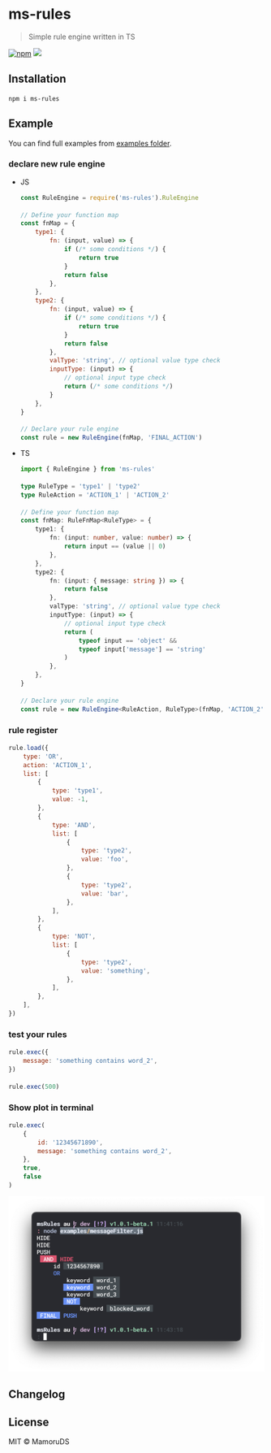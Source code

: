 # ms-rules

> Simple rule engine written in TS

[![npm](https://img.shields.io/npm/v/ms-rules.svg?style=flat-square)](https://www.npmjs.com/package/ms-rules) [![](https://img.shields.io/npm/v/ms-rules/beta?style=flat-square)](https://www.npmjs.com/package/ms-rules)

## Installation

```shell
npm i ms-rules
```

## Example

You can find full examples from [examples folder](https://github.com/MamoruDS/ms-rules/tree/main/examples).

### declare new rule engine

-   JS

    ```javascript
    const RuleEngine = require('ms-rules').RuleEngine

    // Define your function map
    const fnMap = {
        type1: {
            fn: (input, value) => {
                if (/* some conditions */) {
                    return true
                }
                return false
            },
        },
        type2: {
            fn: (input, value) => {
                if (/* some conditions */) {
                    return true
                }
                return false
            },
            valType: 'string', // optional value type check
            inputType: (input) => {
                // optional input type check
                return (/* some conditions */)
            }
        },
    }

    // Declare your rule engine
    const rule = new RuleEngine(fnMap, 'FINAL_ACTION')
    ```

-   TS

    ```typescript
    import { RuleEngine } from 'ms-rules'

    type RuleType = 'type1' | 'type2'
    type RuleAction = 'ACTION_1' | 'ACTION_2'

    // Define your function map
    const fnMap: RuleFnMap<RuleType> = {
        type1: {
            fn: (input: number, value: number) => {
                return input == (value || 0)
            },
        },
        type2: {
            fn: (input: { message: string }) => {
                return false
            },
            valType: 'string', // optional value type check
            inputType: (input) => {
                // optional input type check
                return (
                    typeof input == 'object' &&
                    typeof input['message'] == 'string'
                )
            },
        },
    }

    // Declare your rule engine
    const rule = new RuleEngine<RuleAction, RuleType>(fnMap, 'ACTION_2')
    ```

### rule register

```javascript
rule.load({
    type: 'OR',
    action: 'ACTION_1',
    list: [
        {
            type: 'type1',
            value: -1,
        },
        {
            type: 'AND',
            list: [
                {
                    type: 'type2',
                    value: 'foo',
                },
                {
                    type: 'type2',
                    value: 'bar',
                },
            ],
        },
        {
            type: 'NOT',
            list: [
                {
                    type: 'type2',
                    value: 'something',
                },
            ],
        },
    ],
})
```

### test your rules

```javascript
rule.exec({
    message: 'something contains word_2',
})

rule.exec(500)
```

### Show plot in terminal

```javascript
rule.exec(
    {
        id: '12345671890',
        message: 'something contains word_2',
    },
    true,
    false
)
```

<img src="https://raw.githubusercontent.com/MamoruDS/ms-rules/dev/static/Screen%20Shot%202020-12-13%20at%2011.43.22%20AM.png" width="550">

## Changelog

## License

MIT © MamoruDS
